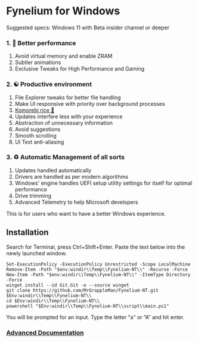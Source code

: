 # Fynelium for Windows
Suggested specs: Windows 11 with Beta insider channel or deeper

### 1. 🚀 Better performance

1. Avoid virtual memory and enable ZRAM
2. Subtler animations
3. Exclusive Tweaks for High Performance and Gaming

### 2. ☯️ Productive environment

1. File Explorer tweaks for better file handling
2. Make UI responsive with priority over background processes
3. [Komorebi rice 🍉](https://lgug2z.github.io/komorebi/)
4. Updates interfere less with your experience
5. Abstraction of unnecessary information
6. Avoid suggestions
7. Smooth scrolling
8. UI Text anti-aliasing

### 3. ♻️ Automatic Management of all sorts

1. Updates handled automatically
2. Drivers are handled as per modern algorithms
3. Windows' engine handles UEFI setup utility settings for itself for optimal performance
4. Drive trimming
5. Advanced Telemetry to help Microsoft developers

This is for users who want to have a better Windows experience.

## Installation

Search for Terminal, press Ctrl+Shift+Enter.
Paste the text below into the newly launched window.

```
Set-ExecutionPolicy -ExecutionPolicy Unrestricted -Scope LocalMachine
Remove-Item -Path "$env:windir\\Temp\\Fynelium-NT\\" -Recurse -Force
New-Item -Path "$env:windir\\Temp\\Fynelium-NT\\" -ItemType Directory -Force
winget install --id Git.Git -e --source winget
git clone https://github.com/MrGrappleMan/Fynelium-NT.git $Env:windir\\Temp\\Fynelium-NT\\
cd $Env:windir\\Temp\\Fynelium-NT\\
powershell "$Env:windir\\Temp\\Fynelium-NT\\script\\main.ps1"
```
You will be prompted for an input. Type the letter "a" or ”A” and hit enter.
### [Advanced Documentation](https://www.notion.so/Windows-27642d161cf980b395c2fbbd1d1f70ae?source=copy_link)
